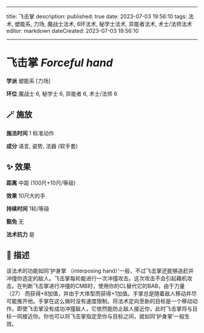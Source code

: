 
---
title: 飞击掌
description: 
published: true
date: 2023-07-03 19:56:10
tags: 法术, 塑能系, 力场, 魔战士法术, 6环法术, 秘学士法术, 异能者法术, 术士/法师法术
editor: markdown
dateCreated: 2023-07-03 19:56:10

---

# **飞击掌** *Forceful hand*

**学派** 塑能系 \[力场\] 

**环位** 魔战士 6, 秘学士 6, 异能者 6, 术士/法师 6

## 🪄 施放

**施法时间** 1 标准动作

**成分** 语言, 姿势, 法器 (软手套)

## ✨ 效果  

**距离** 中距 (100尺+10尺/等级) 

**效果** 10尺大的手 

**持续时间** 1轮/等级 

**豁免** 无

**法术抗力** 是

## 📖 描述

该法术的功能如同‘护身掌 （interposing hand）’一般，不过飞击掌还能够追赶并冲撞你选定的敌人。飞击掌每轮能进行一次冲撞攻击。这次攻击不会引起藉机攻击。在判断飞击掌进行冲撞的CMB时，使用你的CL替代它的BAB，由于力量 （27） 而获得+8加值，并由于大体型而获得+1加值。手掌总是随着敌人移动并尽可能推开他。手掌在这么做时没有速度限制。将法术定向至新的目标是一个移动动作。即使飞击掌没有成功冲撞敌人，它依然能防止敌人接近你，此时飞击掌将与目标一同接近你。你也可以将飞击掌指定至你与目标之间，就如同‘护身掌’一般生效。
    